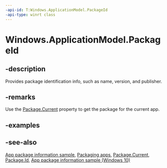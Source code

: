 ```yaml
---
-api-id: T:Windows.ApplicationModel.PackageId
-api-type: winrt class
---
```


<!-- Class syntax.
public class PackageId : Windows.ApplicationModel.IPackageId, Windows.ApplicationModel.IPackageIdWithMetadata
-->

# Windows.ApplicationModel.PackageId

## -description
Provides package identification info, such as name, version, and publisher.

## -remarks
Use the [Package.Current](package_current.md) property to get the package for the current app.

## -examples

## -see-also
[App package information sample](https://code.msdn.microsoft.com/windowsapps/Package-sample-46e239fa), [Packaging apps](https://docs.microsoft.com/windows/uwp/packaging/index), [Package.Current](package_current.md), [Package.Id](package_id.md), [App package information sample (Windows 10)](https://go.microsoft.com/fwlink/p/?LinkId=620581)

